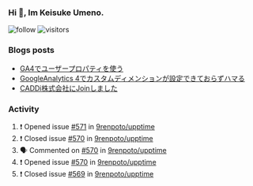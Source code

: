 ### Hi 👋, Im Keisuke Umeno.

<!--
**9renpoto/9renpoto** is a ✨ _special_ ✨ repository because its `README.md` (this file) appears on your GitHub profile.

Here are some ideas to get you started:

- 🔭 I’m currently working on ...
- 🌱 I’m currently learning ...
- 👯 I’m looking to collaborate on ...
- 🤔 I’m looking for help with ...
- 💬 Ask me about ...
- 📫 How to reach me: ...
- 😄 Pronouns: ...
- ⚡ Fun fact: ...
-->

![follow](https://img.shields.io/github/followers/9renpoto?label=Follow&style=social)
![visitors](https://komarev.com/ghpvc/?username=9renpoto&label=Profile%20views&color=0e75b6&style=flat)

### Blogs posts

<!-- BLOG-POST-LIST:START -->
- [GA4でユーザープロパティを使う](https://9renpoto.dev/2021/02/21/google-analytics-4-user-properties/)
- [GoogleAnalytics 4でカスタムディメンションが設定できておらずハマる](https://9renpoto.dev/2021/02/13/google-analytics-4/)
- [CADDi株式会社にJoinしました](https://9renpoto.dev/2020/12/05/join/)
<!-- BLOG-POST-LIST:END -->

### Activity

<!--START_SECTION:activity-->
1. ❗️ Opened issue [#571](https://github.com/9renpoto/upptime/issues/571) in [9renpoto/upptime](https://github.com/9renpoto/upptime)
2. ❗️ Closed issue [#570](https://github.com/9renpoto/upptime/issues/570) in [9renpoto/upptime](https://github.com/9renpoto/upptime)
3. 🗣 Commented on [#570](https://github.com/9renpoto/upptime/issues/570) in [9renpoto/upptime](https://github.com/9renpoto/upptime)
4. ❗️ Opened issue [#570](https://github.com/9renpoto/upptime/issues/570) in [9renpoto/upptime](https://github.com/9renpoto/upptime)
5. ❗️ Closed issue [#569](https://github.com/9renpoto/upptime/issues/569) in [9renpoto/upptime](https://github.com/9renpoto/upptime)
<!--END_SECTION:activity-->

<!--START_SECTION:waka-->
<!--END_SECTION:waka-->

